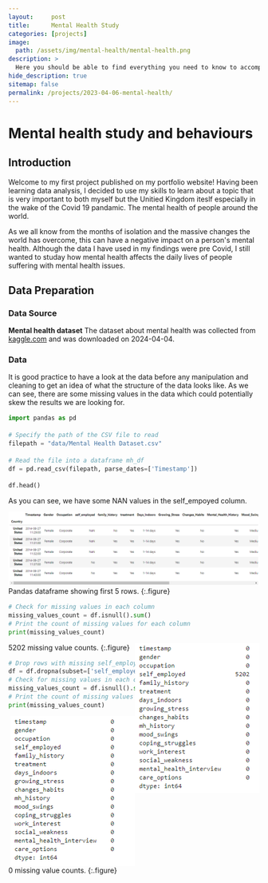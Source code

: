 ```yaml
---
layout:     post
title:      Mental Health Study
categories: [projects]
image: 
  path: /assets/img/mental-health/mental-health.png
description: >
  Here you should be able to find everything you need to know to accomplish the most common tasks when blogging with Hydejack.
hide_description: true
sitemap: false
permalink: /projects/2023-04-06-mental-health/
---
```

# Mental health study and behaviours

## Introduction

Welcome to my first project published on my portfolio website! Having been learning data analysis, I decided to use my skills to learn about a topic that is very important to both myself but the Unitied Kingdom iteslf especially in the wake of the Covid 19 pandamic. The mental health of people around the world.

As we all know from the months of isolation and the massive changes the world has overcome, this can have a negative impact on a person's mental health. Although the data I have used in my findings were pre Covid, I still wanted to studay how mental health affects the daily lives of people suffering with mental health issues.

## Data Preparation

### Data Source
**Mental health dataset** The dataset about mental health was collected from [kaggle.com](https://www.kaggle.com/datasets/bhavikjikadara/mental-health-dataset "Your home for data science") and was downloaded on 2024-04-04.
### Data
It is good practice to have a look at the data before any manipulation and cleaning to get an idea of what the structure of the data looks like. As we can see, there are some missing values in the data which could potentially skew the results we are looking for.

~~~python
import pandas as pd

# Specify the path of the CSV file to read
filepath = "data/Mental Health Dataset.csv"

# Read the file into a dataframe mh_df
df = pd.read_csv(filepath, parse_dates=['Timestamp'])

df.head()
~~~

As you can see, we have some NAN values in the self_empoyed column.

![Pandas dataframe showing first 5 rows](/assets/img/mental-health/pandas-head.png "Pandas dataframe showing first 5 rows")
Pandas dataframe showing first 5 rows.
{:.figure}

~~~python
# Check for missing values in each column
missing_values_count = df.isnull().sum()
# Print the count of missing values for each column
print(missing_values_count)
~~~
<img align="right" width="250" height="300" src="/assets/img/mental-health/missing-values.png">
5202 missing value counts.
{:.figure}

~~~python
# Drop rows with missing self_employed values
df = df.dropna(subset=['self_employed'])
# Check for missing values in each column
missing_values_count = df.isnull().sum()
# Print the count of missing values for each column
print(missing_values_count)
~~~
<img align="right" width="250" height="300" src="/assets/img/mental-health/zero-missing-values.png">
0 missing value counts.
{:.figure}